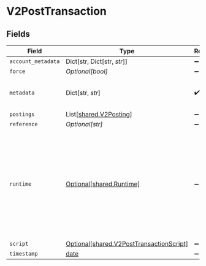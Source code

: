# V2PostTransaction


## Fields

| Field                                                                                                                                                  | Type                                                                                                                                                   | Required                                                                                                                                               | Description                                                                                                                                            | Example                                                                                                                                                |
| ------------------------------------------------------------------------------------------------------------------------------------------------------ | ------------------------------------------------------------------------------------------------------------------------------------------------------ | ------------------------------------------------------------------------------------------------------------------------------------------------------ | ------------------------------------------------------------------------------------------------------------------------------------------------------ | ------------------------------------------------------------------------------------------------------------------------------------------------------ |
| `account_metadata`                                                                                                                                     | Dict[str, Dict[str, *str*]]                                                                                                                            | :heavy_minus_sign:                                                                                                                                     | N/A                                                                                                                                                    |                                                                                                                                                        |
| `force`                                                                                                                                                | *Optional[bool]*                                                                                                                                       | :heavy_minus_sign:                                                                                                                                     | N/A                                                                                                                                                    |                                                                                                                                                        |
| `metadata`                                                                                                                                             | Dict[str, *str*]                                                                                                                                       | :heavy_check_mark:                                                                                                                                     | N/A                                                                                                                                                    | {<br/>"admin": "true"<br/>}                                                                                                                            |
| `postings`                                                                                                                                             | List[[shared.V2Posting](../../models/shared/v2posting.md)]                                                                                             | :heavy_minus_sign:                                                                                                                                     | N/A                                                                                                                                                    |                                                                                                                                                        |
| `reference`                                                                                                                                            | *Optional[str]*                                                                                                                                        | :heavy_minus_sign:                                                                                                                                     | N/A                                                                                                                                                    | ref:001                                                                                                                                                |
| `runtime`                                                                                                                                              | [Optional[shared.Runtime]](../../models/shared/runtime.md)                                                                                             | :heavy_minus_sign:                                                                                                                                     | The numscript runtime used to execute the script. Uses "machine" by default, unless the "--experimental-numscript-interpreter" feature flag is passed. |                                                                                                                                                        |
| `script`                                                                                                                                               | [Optional[shared.V2PostTransactionScript]](../../models/shared/v2posttransactionscript.md)                                                             | :heavy_minus_sign:                                                                                                                                     | N/A                                                                                                                                                    |                                                                                                                                                        |
| `timestamp`                                                                                                                                            | [date](https://docs.python.org/3/library/datetime.html#date-objects)                                                                                   | :heavy_minus_sign:                                                                                                                                     | N/A                                                                                                                                                    |                                                                                                                                                        |
